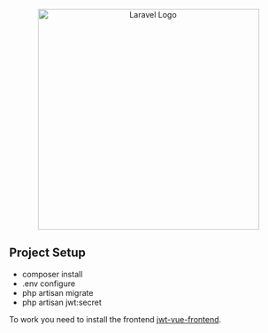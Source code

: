 <p align="center"><a href="https://laravel.com" target="_blank"><img src="https://raw.githubusercontent.com/laravel/art/master/logo-lockup/5%20SVG/2%20CMYK/1%20Full%20Color/laravel-logolockup-cmyk-red.svg" width="400" alt="Laravel Logo"></a></p>
</p>

## Project Setup

-   composer install
-   .env configure
-   php artisan migrate
-   php artisan jwt:secret

To work you need to install the frontend <a href="https://github.com/biletweb/jwt-vue-frontend">jwt-vue-frontend</a>.
